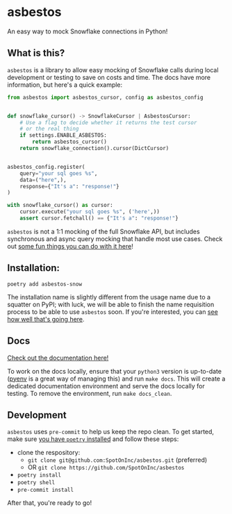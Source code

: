 # asbestos
An easy way to mock Snowflake connections in Python!

## What is this?

`asbestos` is a library to allow easy mocking of Snowflake calls during local development or testing to save on costs and time. The docs have more information, but here's a quick example:

```python
from asbestos import asbestos_cursor, config as asbestos_config


def snowflake_cursor() -> SnowflakeCursor | AsbestosCursor:
    # Use a flag to decide whether it returns the test cursor
    # or the real thing
    if settings.ENABLE_ASBESTOS:
        return asbestos_cursor()
    return snowflake_connection().cursor(DictCursor)


asbestos_config.register(
    query="your sql goes %s",
    data=("here",),
    response={"It's a": "response!"}
)

with snowflake_cursor() as cursor:
    cursor.execute("your sql goes %s", ('here',))
    assert cursor.fetchall() == {"It's a": "response!"}
```

`asbestos` is not a 1:1 mocking of the full Snowflake API, but includes synchronous and async query mocking that handle most use cases. Check out [some fun things you can do with it here][usage]!

## Installation:

```shell
poetry add asbestos-snow
```

The installation name is slightly different from the usage name due to a squatter on PyPI; with luck, we will be able to finish the name requisition process to be able to use `asbestos` soon. If you're interested, you can [see how well that's going here](https://github.com/pypi/support/issues/2621).

## Docs

[Check out the documentation here!][docs]

To work on the docs locally, ensure that your `python3` version is up-to-date ([pyenv](https://github.com/pyenv/pyenv) is a great way of managing this) and run `make docs`. This will create a dedicated documentation environment and serve the docs locally for testing. To remove the environment, run `make docs_clean`.

## Development

`asbestos` uses `pre-commit` to help us keep the repo clean. To get started, make sure [you have `poetry` installed](https://python-poetry.org/) and follow these steps:

* clone the respository:
  * `git clone git@github.com:SpotOnInc/asbestos.git` (preferred)
  * OR `git clone https://github.com/SpotOnInc/asbestos`
* `poetry install`
* `poetry shell`
* `pre-commit install`

After that, you're ready to go!

[usage]: https://spotoninc.github.io/asbestos/usage/
[docs]: https://spotoninc.github.io/asbestos/
